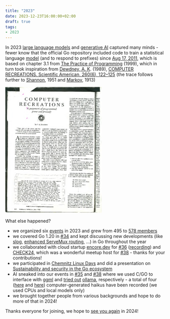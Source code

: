 ```yaml
---
title: "2023"
date: 2023-12-23T16:00:00+02:00
draft: true
tags:
- 2023
---
```


In 2023 [large language
models](https://en.wikipedia.org/wiki/Large_language_model) and [generative
AI](https://en.wikipedia.org/wiki/Generative_artificial_intelligence) captured
many minds - fewer know that the official Go repository included code
to train a statistical language [model](https://go.dev/doc/codewalk/markov/) (and to respond to prefixes) since [Aug 17,
2011](https://github.com/golang/go/commit/2a189845b619ec27772d4b21d2a3cb9e27d5fbb8), which is based on chapter 3.1 from [The Practice of
Programming](https://en.wikipedia.org/wiki/The_Practice_of_Programming) (1999),
which in turn took inspiration from [Dewdney, A. K](https://en.wikipedia.org/wiki/A._K._Dewdney#Computing,_mathematics,_and_science). (1989), [COMPUTER
RECREATIONS. Scientific American, 260(6), 122–125](https://archive.org/details/ComputerRecreationsMarkovChainer) (the trace follows further to [Shannon](https://www.princeton.edu/~wbialek/rome/refs/shannon_51.pdf), 1951 and [Markov](http://www.alpha60.de/research/markov/DavidLink_AnExampleOfStatistical_MarkovTrans_2007.pdf), 1913)

[![](/images/computer-recreations-markov-page-1-50.png)](https://archive.org/details/ComputerRecreationsMarkovChainer)

What else happened?

* we organized six [events](https://golangleipzig.space/tags/summary/) in 2023 and grew from 495 to [578 members](https://www.meetup.com/Leipzig-Golang/)
* we covered Go 1.20 in [#34](https://golangleipzig.space/posts/meetup-34-wrapup/) and kept discussing new developments (like [slog](https://go.dev/blog/slog), [enhanced ServeMux routing](https://github.com/golang/go/issues/61410), ...) in Go throughout the year
* we collaborated with cloud startup [encore.dev](https://encore.dev) for
  [#36](https://golangleipzig.space/posts/meetup-36-wrapup/) ([recording](https://www.youtube.com/watch?v=yYEXDmy3zUA)) and [CHECK24](https://check24.de), which was a wonderful meetup host for
[#38](https://golangleipzig.space/posts/meetup-38-wrapup/) - thanks for your contributions!
* we participated in [Chemnitz Linux Days](https://golangleipzig.space/posts/clt23/) and did a presentation on [Sustainability and security in the Go ecosystem](https://github.com/miku/goeco)
* AI sneaked into our events in
  [#35](https://golangleipzig.space/posts/meetup-35-wrapup/) and
[#38](https://golangleipzig.space/posts/meetup-38-wrapup/) where we used C/GO
to interface with [ggml](http://ggml.ai/) and [tried out](https://github.com/miku/localmodels)
[ollama](https://ollama.ai/), respectively - a total of four ([here](https://golangleipzig.space/images/578575.gif) and
[here](https://golangleipzig.space/meetup-38-llm-haiku/meetup-38-llm-haiku.pdf))
computer-generated haikus have been recorded (we used CPUs and local models only)
* we brought together people from various backgrounds and hope to do more of that in 2024!

Thanks everyone for joining, we hope to [see you again](https://www.meetup.com/Leipzig-Golang/) in 2024!

